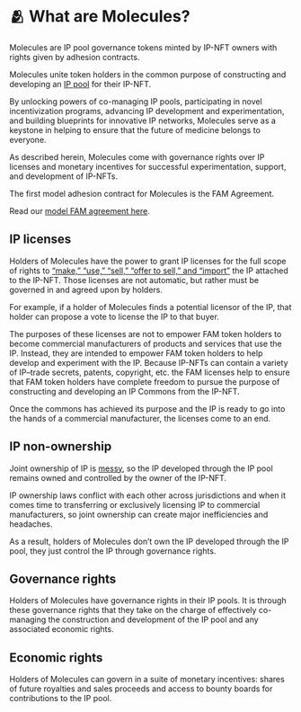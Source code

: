 # 🫂 What are Molecules?

Molecules are IP pool governance tokens minted by IP-NFT owners with rights given by adhesion contracts.&#x20;

Molecules unite token holders in the common purpose of constructing and developing an [IP pool](https://discovery.ucl.ac.uk/id/eprint/1325659/1/1325659.pdf) for their IP-NFT.&#x20;

By unlocking powers of co-managing IP pools, participating in novel incentivization programs, advancing IP development and experimentation, and building blueprints for innovative IP networks, Molecules serve as a keystone in helping to ensure that the future of medicine belongs to everyone.&#x20;

As described herein, Molecules come with governance rights over IP licenses and monetary incentives for successful experimentation, support, and development of IP-NFTs.

The first model adhesion contract for Molecules is the FAM Agreement.&#x20;

Read our [model FAM agreement here](https://docs.google.com/document/d/1Iu3ALQzUa8LhIe4LIl972eGTfT296sWZZjGbtN4RbFA/edit).&#x20;

## IP licenses

Holders of Molecules have the power to grant IP licenses for the full scope of rights to [“make,” “use,” “sell,” “offer to sell,” and “import”](https://www.law.cornell.edu/uscode/text/35/271) the IP attached to the IP-NFT. Those licenses are not automatic, but rather must be governed in and agreed upon by holders. &#x20;

For example, if a holder of Molecules finds a potential licensor of the IP, that holder can propose a vote to license the IP to that buyer.&#x20;

The purposes of these licenses are not to empower FAM token holders to become commercial manufacturers of products and services that use the IP. Instead, they are intended to empower FAM token holders to help develop and experiment with the IP. Because IP-NFTs can contain a variety of IP–trade secrets, patents, copyright, etc. the FAM licenses help to ensure that FAM token holders have complete freedom to pursue the purpose of constructing and developing an IP Commons from the IP-NFT.&#x20;

Once the commons has achieved its purpose and the IP is ready to go into the hands of a commercial manufacturer, the licenses come to an end.

## IP non-ownership

Joint ownership of IP is [messy](https://www.ipeg.com/avoid-jointly-owned-intellectual-property/), so the IP developed through the IP pool remains owned and controlled by the owner of the IP-NFT.&#x20;

IP ownership laws conflict with each other across jurisdictions and when it comes time to transferring or exclusively licensing IP to commercial manufacturers, so joint ownership can create major inefficiencies and headaches.&#x20;

As a result, holders of Molecules don’t own the IP developed through the IP pool, they just control the IP through governance rights.&#x20;

## Governance rights

Holders of Molecules have governance rights in their IP pools. It is through these governance rights that they take on the charge of effectively co-managing the construction and development of the IP pool and any associated economic rights.

## Economic rights

Holders of Molecules can govern in a suite of monetary incentives: shares of future royalties and sales proceeds and access to bounty boards for contributions to the IP pool.&#x20;

